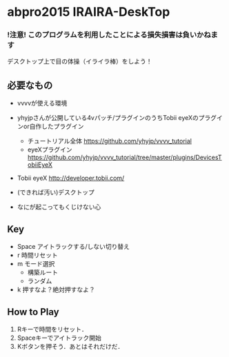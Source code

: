 # abpro2015 IRAIRA-DeskTop

### !注意! このプログラムを利用したことによる損失損害は負いかねます


デスクトップ上で目の体操（イライラ棒）をしよう！

## 必要なもの
- vvvvが使える環境
- yhyjpさんが公開している4vパッチ/プラグインのうちTobii eyeXのプラグインor自作したプラグイン
  - チュートリアル全体 https://github.com/yhyjp/vvvv_tutorial
  - eyeXプラグイン https://github.com/yhyjp/vvvv_tutorial/tree/master/plugins/DevicesTobiiEyeX

- Tobii eyeX
http://developer.tobii.com/

- (できれば汚い)デスクトップ

- なにが起こってもくじけない心

## Key
- Space アイトラックする/しない切り替え
- r 時間リセット
- m モード選択
  - 構築ルート
  - ランダム
- k 押すなよ？絶対押すなよ？

## How to Play
1. Rキーで時間をリセット．
2. Spaceキーでアイトラック開始
3. Kボタンを押そう．あとはそれだけだ．
